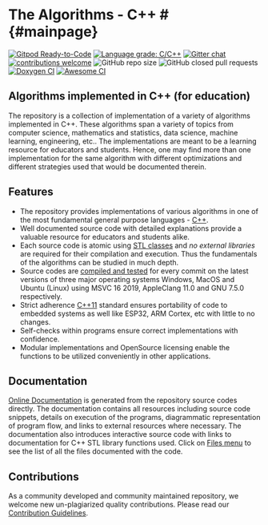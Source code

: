 # The Algorithms - C++ # {#mainpage}

[![Gitpod Ready-to-Code](https://img.shields.io/badge/Gitpod-Ready--to--Code-blue?logo=gitpod)](https://gitpod.io/#https://github.com/TheAlgorithms/C-Plus-Plus) [![Language grade: C/C++](https://img.shields.io/lgtm/grade/cpp/g/TheAlgorithms/C-Plus-Plus.svg?logo=lgtm&logoWidth=18)](https://lgtm.com/projects/g/TheAlgorithms/C-Plus-Plus/context:cpp) 
[![Gitter chat](https://img.shields.io/badge/Chat-Gitter-ff69b4.svg?label=Chat&logo=gitter&style=flat-square)](https://gitter.im/TheAlgorithms)
[![contributions welcome](https://img.shields.io/static/v1.svg?label=Contributions&message=Welcome&color=0059b3&style=flat-square)]("https://github.com/TheAlgorithms/C-Plus-Plus/blob/master/CONTRIBUTING.md")
![GitHub repo size](https://img.shields.io/github/repo-size/TheAlgorithms/C-Plus-Plus?color=red&style=flat-square)
![GitHub closed pull requests](https://img.shields.io/github/issues-pr-closed/TheAlgorithms/C-Plus-Plus?color=green&style=flat-square)
[![Doxygen CI](https://github.com/TheAlgorithms/C-Plus-Plus/workflows/Doxygen%20CI/badge.svg)]("https://TheAlgorithms.github.io/C-Plus-Plus")
[![Awesome CI](https://github.com/TheAlgorithms/C-Plus-Plus/workflows/Awesome%20CI%20Workflow/badge.svg)]("https://github.com/TheAlgorithms/C-Plus-Plus/actions?query=workflow%3A%22Awesome+CI+Workflow%22")

## Algorithms implemented in C++ (for education)

The repository is a collection of implementation of a variety of algorithms implemented in C++. These algorithms span a variety of topics from computer science, mathematics and statistics, data science, machine learning, engineering, etc.. The implementations are meant to be a learning resource for educators and students. Hence, one may find more than one implementation for the same algorithm with different optimizations and different strategies used that would be documented therein. 

## Features

* The repository provides implementations of various algorithms in one of the most fundamental general purpose languages - [C++](https://en.wikipedia.org/wiki/C%2B%2B).
* Well documented source code with detailed explanations provide a valuable resource for educators and students alike.
* Each source code is atomic using [STL classes](https://en.wikipedia.org/wiki/Standard_Template_Library) and _no external libraries_ are required for their compilation and execution. Thus the fundamentals of the algorithms can be studied in much depth.
* Source codes are [compiled and tested](https://github.com/TheAlgorithms/C-Plus-Plus/actions?query=workflow%3A%22Awesome+CI+Workflow%22) for every commit on the latest versions of three major operating systems Windows, MacOS and Ubuntu (Linux) using MSVC 16 2019, AppleClang 11.0 and GNU 7.5.0 respectively. 
* Strict adherence [C++11](https://en.wikipedia.org/wiki/C%2B%2B11) standard ensures portability of code to embedded systems as well like ESP32, ARM Cortex, etc with little to no changes.
* Self-checks within programs ensure correct implementations with confidence.
* Modular implementations and OpenSource licensing enable the functions to be utilized conveniently in other applications.

## Documentation

[Online Documentation](https://TheAlgorithms.github.io/C-Plus-Plus) is generated from the repository source codes directly. The documentation contains all resources including source code snippets, details on execution of the programs, diagrammatic representation of program flow, and links to external resources where necessary. The documentation also introduces interactive source code with links to documentation for C++ STL library functions used.
Click on [Files menu](https://TheAlgorithms.github.io/C-Plus-Plus/files.html) to see the list of all the files documented with the code.

## Contributions

As a community developed and community maintained repository, we welcome new un-plagiarized quality contributions. Please read our [Contribution Guidelines](https://github.com/TheAlgorithms/C-Plus-Plus/blob/master/CONTRIBUTING.md).
